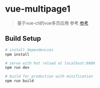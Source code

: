 # vue-multipage1

> 基于vue-cli的vue多页应用
> 参考 [参考](http://www.cnblogs.com/fengyuqing/p/vue_cli_webpack.html "悬停显示")

## Build Setup

``` bash
# install dependencies
npm install

# serve with hot reload at localhost:8080
npm run dev

# build for production with minification
npm run build
```
